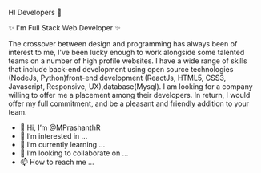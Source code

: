 HI Developers 👋

✨ I'm Full Stack Web Developer ✨

The crossover between design and programming has always been of interest to me, I've been lucky enough to work alongside some talented teams on a number of high profile websites. I have a wide range of skills that include back-end development using open source technologies (NodeJs, Python)front-end development (ReactJs, HTML5, CSS3, Javascript, Responsive, UX),database(Mysql). I am looking for a company willing to offer me a placement among their developers. In return, I would offer my full commitment, and be a pleasant and friendly addition to your team.



- 👋 Hi, I’m @MPrashanthR
- 👀 I’m interested in ...
- 🌱 I’m currently learning ...
- 💞️ I’m looking to collaborate on ...
- 📫 How to reach me ...

<!---
MPrashanthR/MPrashanthR is a ✨ special ✨ repository because its `README.md` (this file) appears on your GitHub profile.
You can click the Preview link to take a look at your changes.
--->
